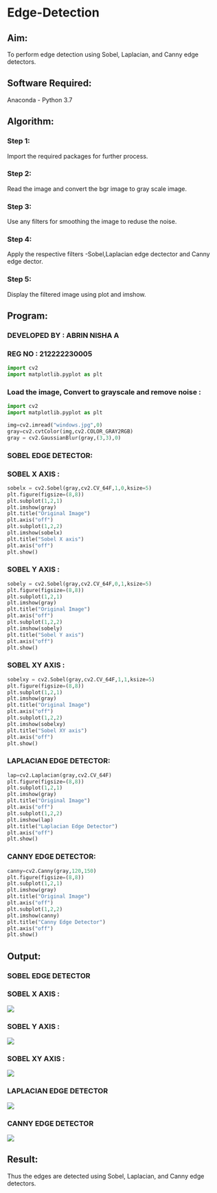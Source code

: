 # Edge-Detection

## Aim:

To perform edge detection using Sobel, Laplacian, and Canny edge detectors.

## Software Required:

Anaconda - Python 3.7

## Algorithm:

### Step 1:

Import the required packages for further process.

### Step 2:

Read the image and convert the bgr image to gray scale image.

### Step 3:

Use any filters for smoothing the image to reduse the noise.

### Step 4:

Apply the respective filters -Sobel,Laplacian edge dectector and Canny edge dector.

### Step 5:

Display the filtered image using plot and imshow.
 
## Program:

### DEVELOPED BY : ABRIN NISHA A 

### REG NO : 212222230005

``` Python
import cv2
import matplotlib.pyplot as plt
```

### Load the image, Convert to grayscale and remove noise :

```python
import cv2
import matplotlib.pyplot as plt

img=cv2.imread("windows.jpg",0)
gray=cv2.cvtColor(img,cv2.COLOR_GRAY2RGB)
gray = cv2.GaussianBlur(gray,(3,3),0)
```

### SOBEL EDGE DETECTOR:

### SOBEL X AXIS :

```PYTHON
sobelx = cv2.Sobel(gray,cv2.CV_64F,1,0,ksize=5)
plt.figure(figsize=(8,8))
plt.subplot(1,2,1)
plt.imshow(gray)
plt.title("Original Image")
plt.axis("off")
plt.subplot(1,2,2)
plt.imshow(sobelx)
plt.title("Sobel X axis")
plt.axis("off")
plt.show()
```

### SOBEL Y AXIS :

```python
sobely = cv2.Sobel(gray,cv2.CV_64F,0,1,ksize=5)
plt.figure(figsize=(8,8))
plt.subplot(1,2,1)
plt.imshow(gray)
plt.title("Original Image")
plt.axis("off")
plt.subplot(1,2,2)
plt.imshow(sobely)
plt.title("Sobel Y axis")
plt.axis("off")
plt.show()
```

### SOBEL XY AXIS :

```python
sobelxy = cv2.Sobel(gray,cv2.CV_64F,1,1,ksize=5)
plt.figure(figsize=(8,8))
plt.subplot(1,2,1)
plt.imshow(gray)
plt.title("Original Image")
plt.axis("off")
plt.subplot(1,2,2)
plt.imshow(sobelxy)
plt.title("Sobel XY axis")
plt.axis("off")
plt.show()
```

### LAPLACIAN EDGE DETECTOR:
```PYTHON
lap=cv2.Laplacian(gray,cv2.CV_64F)
plt.figure(figsize=(8,8))
plt.subplot(1,2,1)
plt.imshow(gray)
plt.title("Original Image")
plt.axis("off")
plt.subplot(1,2,2)
plt.imshow(lap)
plt.title("Laplacian Edge Detector")
plt.axis("off")
plt.show()
```

### CANNY EDGE DETECTOR:

```python
canny=cv2.Canny(gray,120,150)
plt.figure(figsize=(8,8))
plt.subplot(1,2,1)
plt.imshow(gray)
plt.title("Original Image")
plt.axis("off")
plt.subplot(1,2,2)
plt.imshow(canny)
plt.title("Canny Edge Detector")
plt.axis("off")
plt.show()
```
## Output:

### SOBEL EDGE DETECTOR

### SOBEL X AXIS :

![](o1.png)

### SOBEL Y AXIS :

![](o2.png)

### SOBEL XY AXIS :

![](o3.png)

### LAPLACIAN EDGE DETECTOR

![](o4.png)

### CANNY EDGE DETECTOR

![](o5.png)

## Result:

Thus the edges are detected using Sobel, Laplacian, and Canny edge detectors.
